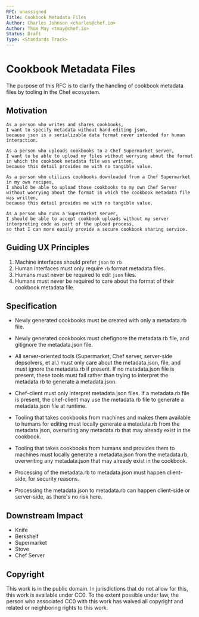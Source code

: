 ```yaml
---
RFC: unassigned
Title: Cookbook Metadata Files
Author: Charles Johnson <charles@chef.io>
Author: Thom May <tmay@chef.io>
Status: Draft
Type: <Standards Track>
---
```


# Cookbook Metadata Files

The purpose of this RFC is to clarify the handling of cookbook metadata files by tooling in the Chef ecosystem.

## Motivation

    As a person who writes and shares cookbooks,
    I want to specify metadata without hand-editing json,
    because json is a serializable data format never intended for human interaction.

    As a person who uploads cookbooks to a Chef Supermarket server,
    I want to be able to upload my files without worrying about the format in which the cookbook metadata file was written,
    because this detail provides me with no tangible value.

    As a person who utilizes cookbooks downloaded from a Chef Supermarket in my own recipes,
    I should be able to upload those cookbooks to my own Chef Server without worrying about the format in which the cookbook metadata file was written,
    because this detail provides me with no tangible value.

    As a person who runs a Supermarket server,
    I should be able to accept cookbook uploads without my server interpreting code as part of the upload process,
    so that I can more easily provide a secure cookbook sharing service.

## Guiding UX Principles
1. Machine interfaces should prefer `json` to `rb`
2. Human interfaces must only require `rb` format metadata files.
3. Humans must never be required to edit `json` files.
4. Humans must never be required to care about the format of their cookbook metadata file.

## Specification

- Newly generated cookbooks must be created with only a metadata.rb file.
- Newly generated cookbooks must chefignore the metadata.rb file, and gitignore the metadata.json file.
- All server-oriented tools (Supermarket, Chef server, server-side depsolvers, et al.) must only care about the metadata.json, file, and must ignore the metadata.rb if present. If no metadata.json file is present, these tools must fail rather than trying to interpret the metadata.rb to generate a metadata.json.
- Chef-client must only interpret metadata.json files. If a metadata.rb file is present, the chef-client may use the metadata.rb file to generate a metadata.json file at runtime.
- Tooling that takes cookbooks from machines and makes them available to humans for editing must locally generate a metadata.rb from the metadata.json, overwiting any metadata.rb that may already exist in the cookbook.
- Tooling that takes cookbooks from humans and provides them to machines must locally generate a metadata.json from the metadata.rb, overwriting any metadata.json that may already exist in the cookbook.

- Processing of the metadata.rb to metadata.json must happen client-side, for security reasons.
- Processing the metadata.json to metadata.rb can happen client-side or server-side, as there's no risk here.

## Downstream Impact

- Knife
- Berkshelf
- Supermarket
- Stove
- Chef Server

## Copyright

This work is in the public domain. In jurisdictions that do not allow for this,
this work is available under CC0. To the extent possible under law, the person
who associated CC0 with this work has waived all copyright and related or
neighboring rights to this work.
